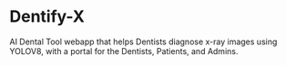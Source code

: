 # Dentify-X
AI Dental Tool webapp that helps Dentists diagnose x-ray images using YOLOV8, with a portal for the Dentists, Patients, and Admins.
